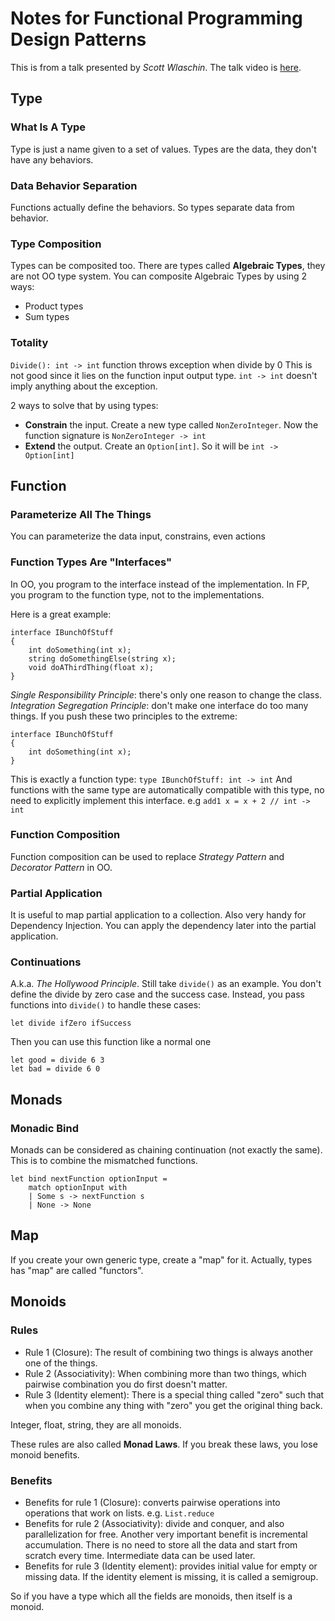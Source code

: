 # Notes for Functional Programming Design Patterns
This is from a talk presented by *Scott Wlaschin*. The talk video is [here](https://www.youtube.com/watch?v=E8I19uA-wGY).

## Type

### What Is A Type
Type is just a name given to a set of values. Types are the data, they don't have any behaviors.

### Data Behavior Separation
Functions actually define the behaviors. So types separate data from behavior.

### Type Composition
Types can be composited too. There are types called **Algebraic Types**, they are not OO type system.
You can composite Algebraic Types by using 2 ways:
* Product types
* Sum types

### Totality
`Divide(): int -> int` function throws exception when divide by 0
This is not good since it lies on the function input output type. `int -> int` doesn't imply anything about the exception.

2 ways to solve that by using types:
* **Constrain** the input. Create a new type called `NonZeroInteger`. Now the function signature is `NonZeroInteger -> int`
* **Extend** the output. Create an `Option[int]`. So it will be `int -> Option[int]`

## Function

### Parameterize All The Things
You can parameterize the data input, constrains, even actions

### Function Types Are "Interfaces"
In OO, you program to the interface instead of the implementation. In FP, you program to the function type, not to the implementations.

Here is a great example:
	
	interface IBunchOfStuff
	{
		int doSomething(int x);
		string doSomethingElse(string x);
		void doAThirdThing(float x);
	}
	
*Single Responsibility Principle*: there's only one reason to change the class.
*Integration Segregation Principle*: don't make one interface do too many things.
If you push these two principles to the extreme:

	interface IBunchOfStuff
	{
		int doSomething(int x);
	}
	
This is exactly a function type: `type IBunchOfStuff: int -> int`
And functions with the same type are automatically compatible with this type, no need to explicitly implement this interface. e.g `add1 x = x + 2 // int -> int`

### Function Composition
Function composition can be used to replace *Strategy Pattern* and *Decorator Pattern* in OO.

### Partial Application
It is useful to map partial application to a collection.
Also very handy for Dependency Injection. You can apply the dependency later into the partial application.

### Continuations
A.k.a. *The Hollywood Principle*. Still take `divide()` as an example. You don't define the divide by zero case and the success case. Instead, you pass functions into `divide()` to handle these cases:
	
	let divide ifZero ifSuccess

Then you can use this function like a normal one 

	let good = divide 6 3
	let bad = divide 6 0
	
	
## Monads
	
### Monadic Bind
Monads can be considered as chaining continuation (not exactly the same). This is to combine the mismatched functions.

	let bind nextFunction optionInput =
		match optionInput with
		| Some s -> nextFunction s
		| None -> None

## Map
If you create your own generic type, create a "map" for it.
Actually, types has "map" are called "functors".

## Monoids

### Rules
* Rule 1 (Closure): The result of combining two things is always another one of the things.
* Rule 2 (Associativity): When combining more than two things, which pairwise combination you do first doesn't matter.
* Rule 3 (Identity element): There is a special thing called "zero" such that when you combine any thing with "zero" you get the original thing back.

Integer, float, string, they are all monoids.

These rules are also called **Monad Laws**. If you break these laws, you lose monoid benefits.

### Benefits
* Benefits for rule 1 (Closure): converts pairwise operations into operations that work on lists. e.g. `List.reduce`
* Benefits for rule 2 (Associativity): divide and conquer, and also parallelization for free. Another very important benefit is incremental accumulation. There is no need to store all the data and start from scratch every time. Intermediate data can be used later.
* Benefits for rule 3 (Identity element): provides initial value for empty or missing data. If the identity element is missing, it is called a semigroup.

So if you have a type which all the fields are monoids, then itself is a monoid.


